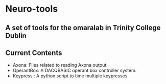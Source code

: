 # Neuro-tools

## A set of tools for the omaralab in Trinity College Dublin

## Current Contents

- Axona: Files related to reading Axona output.
- OperantBox: A DACQBASIC operant box controller system.
- Keypress : A python script to time multiple keypresses.
